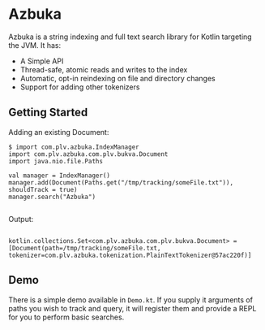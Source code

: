 # Azbuka


Azbuka is a string indexing and full text search library for Kotlin targeting the JVM. It has:

* A Simple API
* Thread-safe, atomic reads and writes to the index
* Automatic, opt-in reindexing on file and directory changes
* Support for adding other tokenizers

## Getting Started

Adding an existing Document:

```
$ import com.plv.azbuka.IndexManager
import com.plv.azbuka.com.plv.bukva.Document
import java.nio.file.Paths

val manager = IndexManager()
manager.add(Document(Paths.get("/tmp/tracking/someFile.txt")), shouldTrack = true)
manager.search("Azbuka")


```
Output:
```

kotlin.collections.Set<com.plv.azbuka.com.plv.bukva.Document> = [Document(path=/tmp/tracking/someFile.txt, tokenizer=com.plv.azbuka.tokenization.PlainTextTokenizer@57ac220f)]
```

## Demo

There is a simple demo available in `Demo.kt`. If you supply it arguments of paths you wish to track and query, it will register them and provide a REPL for you to perform basic searches.

